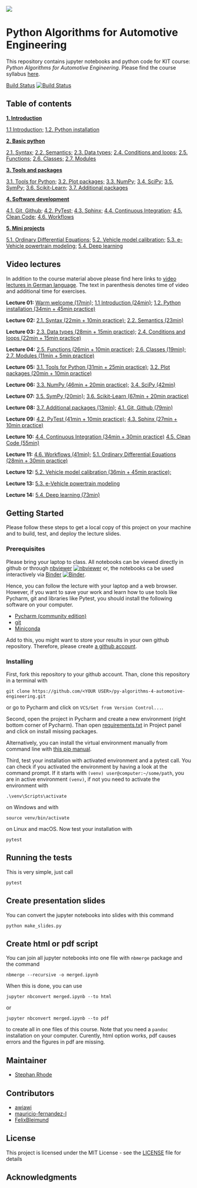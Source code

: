 ![](https://www.python.org/static/community_logos/python-powered-w-140x56.png)

# Python Algorithms for Automotive Engineering

This repository contains jupyter notebooks and python code for KIT course: *Python 
Algorithms for Automotive Engineering*. Please find the course syllabus 
[here](syllabus.md).

[Build Status](https://travis-ci.com/StephanRhode/py-algorithms-4-automotive-engineering)
[![Build Status](https://travis-ci.com/StephanRhode/py-algorithms-4-automotive-engineering.svg?branch=master)](https://travis-ci.com/StephanRhode/py-algorithms-4-automotive-engineering)

## Table of contents
[**1. Introduction**](00_intro)

[1.1 Introduction;](00_intro/00_intro.ipynb)
[1.2. Python installation](00_intro/01_py-installation.ipynb)

[**2. Basic python**](01_basic-python) 

[2.1. Syntax;](01_basic-python/00_syntax.ipynb)
[2.2. Semantics;](01_basic-python/01_semantics.ipynb)
[2.3. Data types;](01_basic-python/02_data-types.ipynb)
[2.4. Conditions and loops;](01_basic-python/03_conditions-and-loops.ipynb)
[2.5. Functions;](01_basic-python/04_functions.ipynb)
[2.6. Classes;](01_basic-python/05_classes.ipynb)
[2.7. Modules](01_basic-python/06_modules.ipynb)

[**3. Tools and packages**](02_tools-and-packages)

[3.1. Tools for Python;](02_tools-and-packages/00_tools-for-python.ipynb)
[3.2. Plot packages;](02_tools-and-packages/01_plot-packages.ipynb)
[3.3. NumPy;](02_tools-and-packages/02_numpy.ipynb)
[3.4. SciPy;](02_tools-and-packages/03_scipy.ipynb)
[3.5. SymPy;](02_tools-and-packages/04_sympy.ipynb)
[3.6. Scikit-Learn;](02_tools-and-packages/05_sklearn.ipynb)
[3.7. Additional packages](02_tools-and-packages/06_additional-packages.ipynb)

[**4. Software development**](03_software-development)

[4.1. Git, Github;](03_software-development/00_git-github.ipynb)
[4.2. PyTest;](03_software-development/01_pytest.ipynb)
[4.3. Sphinx;](03_software-development/02_sphinx.ipynb)
[4.4. Continuous Integration;](03_software-development/03_continuous-integration.ipynb)
[4.5. Clean Code;](03_software-development/04_clean-code.ipynb)
[4.6. Workflows](03_software-development/05_workflows.ipynb)

[**5. Mini projects**](04_mini-projects)

[5.1. Ordinary Differential Equations;](04_mini-projects/00_ode.ipynb)
[5.2. Vehicle model calibration;](04_mini-projects/01_vehicle-model-calibration.ipynb)
[5.3. e-Vehicle powertrain modeling;](04_mini-projects/02_e-vehicle-powertrain-model.ipynb)
[5.4. Deep learning](04_mini-projects/09_deepl.ipynb)

## Video lectures
In addition to the course material above please find here links to [video lectures in 
German language](https://mediaservice.bibliothek.kit.edu/#/details/DIVA-2020-C16).
The text in parenthesis denotes time of video and additional time for exercises.

**Lecture 01:** 
[Warm welcome (17min);](http://dx.doi.org/10.5445/IR/1000118409) 
[1.1 Introduction (24min);](https://doi.org/10.5445/IR/1000118403)
[1.2. Python installation (34min + 45min practice)](https://doi.org/10.5445/IR/1000118432)

**Lecture 02:** 
[2.1. Syntax (22min + 10min practice);](https://doi.org/10.5445/IR/1000118466)
[2.2. Semantics (23min)](https://doi.org/10.5445/IR/1000118513)

**Lecture 03:** 
[2.3. Data types (28min + 15min practice);](https://doi.org/10.5445/IR/1000118515)
[2.4. Conditions and loops (22min + 15min practice)](https://doi.org/10.5445/IR/1000118660)

**Lecture 04:** 
[2.5. Functions (26min + 10min practice);](https://doi.org/10.5445/IR/1000118668)
[2.6. Classes (19min);](https://doi.org/10.5445/IR/1000118669)
[2.7. Modules (11min + 5min practice)](https://doi.org/10.5445/IR/1000118789)

**Lecture 05:** 
[3.1. Tools for Python (31min + 25min practice);](https://doi.org/10.5445/IR/1000118792)
[3.2. Plot packages (20min + 10min practice)](https://doi.org/10.5445/IR/1000118805)

**Lecture 06:** 
[3.3. NumPy (46min + 20min practice);](https://doi.org/10.5445/IR/1000118806)
[3.4. SciPy (42min)](https://doi.org/10.5445/IR/1000118870)

**Lecture 07:** 
[3.5. SymPy (20min);](https://doi.org/10.5445/IR/1000118873)
[3.6. Scikit-Learn (67min + 20min practice)](https://doi.org/10.5445/IR/1000118877)

**Lecture 08:** 
[3.7. Additional packages (13min);](https://doi.org/10.5445/IR/1000118893)
[4.1. Git, Github (79min)](https://doi.org/10.5445/IR/1000119134)

**Lecture 09:** 
[4.2. PyTest (41min + 10min practice);](https://doi.org/10.5445/IR/1000119144)
[4.3. Sphinx (27min + 10min practice)](https://doi.org/10.5445/IR/1000119287)

**Lecture 10:** 
[4.4. Continuous Integration (34min + 30min practice)](https://doi.org/10.5445/IR/1000119404)
[4.5. Clean Code (55min)](https://doi.org/10.5445/IR/1000119413)

**Lecture 11:**
[4.6. Workflows (41min);](https://doi.org/10.5445/IR/1000119516)
[5.1. Ordinary Differential Equations (28min + 30min practice)](https://doi.org/10.5445/IR/1000119613)

**Lecture 12:**
[5.2. Vehicle model calibration (36min + 45min practice);](https://doi.org/10.5445/IR/1000119651)

**Lecture 13:**
[5.3. e-Vehicle powertrain modeling](https://doi.org/)

**Lecture 14:**
[5.4. Deep learning (73min)](https://doi.org/10.5445/IR/1000119310)

## Getting Started

Please follow these steps to get a local copy of this project on your machine and to 
build, test, and deploy the lecture slides.

### Prerequisites

Please bring your laptop to class. All notebooks can be viewed directly in github or through 
[nbviewer](https://nbviewer.jupyter.org/github/StephanRhode/py-algorithms-4-automotive-engineering/tree/master/)
[![nbviewer](https://img.shields.io/badge/render-nbviewer-orange.svg)](https://nbviewer.jupyter.org/github/StephanRhode/py-algorithms-4-automotive-engineering/tree/master/)
or, the notebooks ca be used interactively via
[Binder](https://mybinder.org/v2/gh/StephanRhode/py-algorithms-4-automotive-engineering/master)
[![Binder](https://mybinder.org/badge_logo.svg)](https://mybinder.org/v2/gh/StephanRhode/py-algorithms-4-automotive-engineering/master).

Hence, you can follow the lecture with your laptop and a web browser. However, if you
want to save your work and learn how to use tools like Pycharm, git and libraries like
Pytest, you should install the following software on your computer.

* [Pycharm (community edition)](https://www.jetbrains.com/pycharm/download)
* [git](https://git-scm.com/downloads)
* [Miniconda](https://docs.conda.io/en/latest/miniconda.html)

Add to this, you might want to store your results in your own github repository. 
Therefore, please create [a github account](https://github.com/).

### Installing

First, fork this repository to your github account. Than, clone this repository in a 
terminal with

```
git clone https://github.com/<YOUR USER>/py-algorithms-4-automotive-engineering.git
```

or go to Pycharm and click on `VCS/Get from Version Control...`. 

Second, open the project in Pycharm and create a new environment (right bottom corner
of Pycharm). Than open [requirements.txt](requirements.txt) in Project panel and click
on install missing packages.

Alternatively, you can install the virtual environment manually from command line
with [this pip manual](https://packaging.python.org/guides/installing-using-pip-and-virtual-environments/).

Third, test your installation with activated environment and a pytest call. You can 
check if you activated the environment by having a look at the command prompt. If it 
starts with `(venv) user@computer:~/some/path`, you are in active environment
`(venv)`, if not you need to activate the environment with 

```
.\venv\Scripts\activate
```
on Windows and with 
```
source venv/bin/activate
```
on Linux and macOS. Now test your installation with
```
pytest
```

## Running the tests

This is very simple, just call
```
pytest
```

## Create presentation slides
You can convert the jupyter notebooks into slides with this command
```
python make_slides.py
```

## Create html or pdf script
You can join all jupyter notebooks into one file with `nbmerge` package 
and the command
```
nbmerge --recursive -o merged.ipynb
```
When this is done, you can use 
```
jupyter nbconvert merged.ipynb --to html
```
or 
```
jupyter nbconvert merged.ipynb --to pdf
```
to create all in one files of this course. Note that you need a 
`pandoc` installation on your computer. Curently, html option works,
pdf causes errors and the figures in pdf are missing.

## Maintainer

* [Stephan Rhode](https://github.com/StephanRhode)

## Contributors

* [awiawi](https://github.com/awiawi)
* [mauricio-fernandez-l](https://github.com/mauricio-fernandez-l)
* [FelixBleimund](https://github.com/FelixBleimund)

## License

This project is licensed under the MIT License - see the [LICENSE](LICENSE) file 
for details

## Acknowledgments
